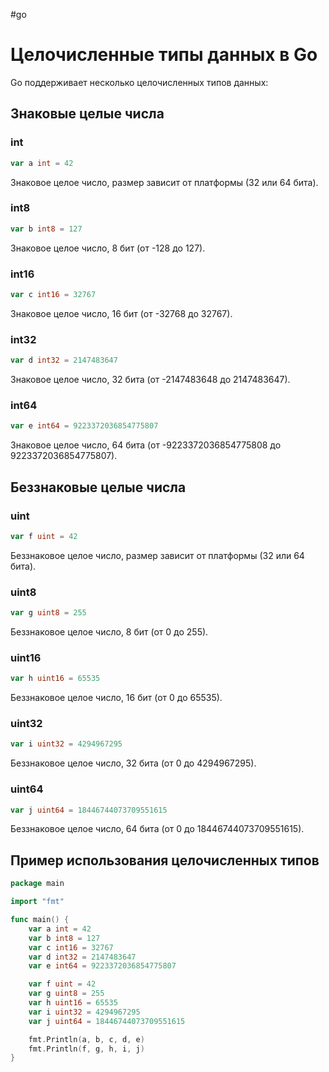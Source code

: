 #go 
# Целочисленные типы данных в Go

Go поддерживает несколько целочисленных типов данных:

## Знаковые целые числа

### int
```go
var a int = 42
```
Знаковое целое число, размер зависит от платформы (32 или 64 бита).

### int8
```go
var b int8 = 127
```
Знаковое целое число, 8 бит (от -128 до 127).

### int16
```go
var c int16 = 32767
```
Знаковое целое число, 16 бит (от -32768 до 32767).

### int32
```go
var d int32 = 2147483647
```
Знаковое целое число, 32 бита (от -2147483648 до 2147483647).

### int64
```go
var e int64 = 9223372036854775807
```
Знаковое целое число, 64 бита (от -9223372036854775808 до 9223372036854775807).

## Беззнаковые целые числа

### uint
```go
var f uint = 42
```
Беззнаковое целое число, размер зависит от платформы (32 или 64 бита).

### uint8
```go
var g uint8 = 255
```
Беззнаковое целое число, 8 бит (от 0 до 255).

### uint16
```go
var h uint16 = 65535
```
Беззнаковое целое число, 16 бит (от 0 до 65535).

### uint32
```go
var i uint32 = 4294967295
```
Беззнаковое целое число, 32 бита (от 0 до 4294967295).

### uint64
```go
var j uint64 = 18446744073709551615
```
Беззнаковое целое число, 64 бита (от 0 до 18446744073709551615).

## Пример использования целочисленных типов
```go
package main

import "fmt"

func main() {
    var a int = 42
    var b int8 = 127
    var c int16 = 32767
    var d int32 = 2147483647
    var e int64 = 9223372036854775807

    var f uint = 42
    var g uint8 = 255
    var h uint16 = 65535
    var i uint32 = 4294967295
    var j uint64 = 18446744073709551615

    fmt.Println(a, b, c, d, e)
    fmt.Println(f, g, h, i, j)
}
```

